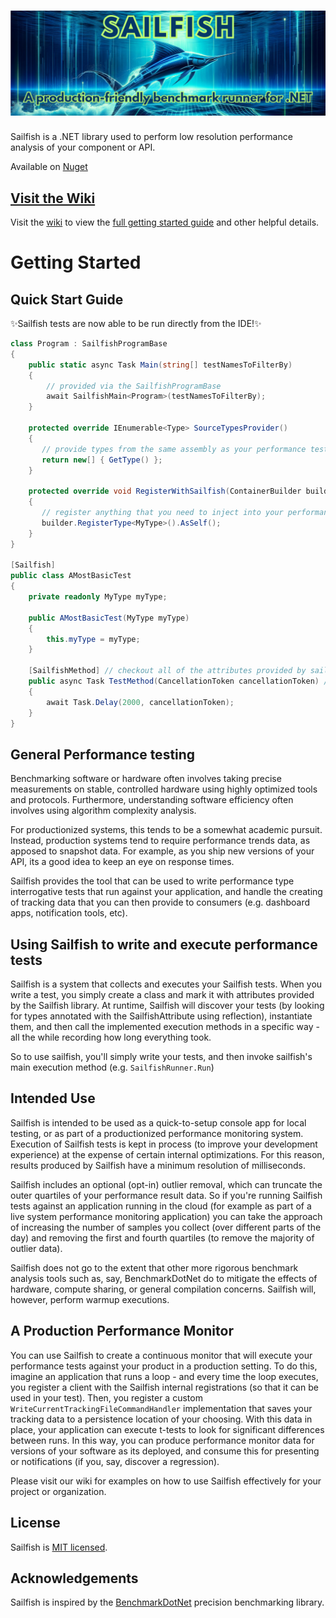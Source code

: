 <h1 align="center" style="flex-direction: column;"><img src="assets/Sailfish.png" alt="Sailfish" width="700" /></h1>

Sailfish is a .NET library used to perform low resolution performance analysis of your component or API.

Available on [Nuget](https://www.nuget.org/packages/Sailfish/)

## [Visit the Wiki](https://github.com/paulegradie/Sailfish/wiki)

Visit the [wiki](https://github.com/paulegradie/Sailfish/wiki) to view the [full getting started guide](https://github.com/paulegradie/Sailfish/wiki/Using-Sailfish-as-a-C%23-console-app) and other helpful details.

# Getting Started

## Quick Start Guide

✨Sailfish tests are now able to be run directly from the IDE!✨


```csharp
class Program : SailfishProgramBase
{
    public static async Task Main(string[] testNamesToFilterBy)
    {
        // provided via the SailfishProgramBase
        await SailfishMain<Program>(testNamesToFilterBy);
    }

    protected override IEnumerable<Type> SourceTypesProvider()
    {
       // provide types from the same assembly as your performance tests
       return new[] { GetType() };
    }

    protected override void RegisterWithSailfish(ContainerBuilder builder)
    {
       // register anything that you need to inject into your performance tests
       builder.RegisterType<MyType>().AsSelf();
    }
}

[Sailfish]
public class AMostBasicTest
{
    private readonly MyType myType;

    public AMostBasicTest(MyType myType)
    {
        this.myType = myType;
    }

    [SailfishMethod] // checkout all of the attributes provided by sailfish
    public async Task TestMethod(CancellationToken cancellationToken) // token is injected when requested
    {
        await Task.Delay(2000, cancellationToken);
    }
}
```

## General Performance testing

Benchmarking software or hardware often involves taking precise measurements on stable, controlled hardware using highly optimized tools and protocols. Furthermore, understanding software efficiency often involves using algorithm complexity analysis.

For productionized systems, this tends to be a somewhat academic pursuit. Instead, production systems tend to require performance trends data, as apposed to snapshot data. For example, as you ship new versions of your API, its a good idea to keep an eye on response times.

Sailfish provides the tool that can be used to write performance type interrogative tests that run against your application, and handle the creating of tracking data that you can then provide to consumers (e.g. dashboard apps, notification tools, etc).


## Using Sailfish to write and execute performance tests

Sailfish is a system that collects and executes your Sailfish tests. When you write a test, you simply create a class and mark it with attributes provided by the Sailfish library. At runtime, Sailfish will discover your tests (by looking for types annotated with the SailfishAttribute using reflection), instantiate them, and then call the implemented execution methods in a specific way - all the while recording how long everything took.

So to use sailfish, you'll simply write your tests, and then invoke sailfish's main execution method (e.g. `SailfishRunner.Run`)


## Intended Use

Sailfish is intended to be used as a quick-to-setup console app for local testing, or as part of a productionized performance monitoring system. Execution of Sailfish tests is kept in process (to improve your development experience) at the expense of certain internal optimizations. For this reason, results produced by Sailfish have a minimum resolution of milliseconds.

Sailfish includes an optional (opt-in) outlier removal, which can truncate the outer quartiles of your performance result data. So if you're running Sailfish tests against an application running in the cloud (for example as part of a live system performance monitoring application) you can take the approach of increasing the number of samples you collect (over different parts of the day) and removing the first and fourth quartiles (to remove the majority of outlier data).

Sailfish does not go to the extent that other more rigorous benchmark analysis tools such as, say, BenchmarkDotNet do to mitigate the effects of hardware, compute sharing, or general compilation concerns. Sailfish will, however, perform warmup executions.

## A Production Performance Monitor

You can use Sailfish to create a continuous monitor that will execute your performance tests against your product in a production setting. To do this, imagine an application that runs a loop - and every time the loop executes, you register a client with the Sailfish internal registrations (so that it can be used in your test). Then, you register a custom `WriteCurrentTrackingFileCommandHandler` implementation that saves your tracking data to a persistence location of your choosing. With this data in place, your application can execute t-tests to look for significant differences between runs. In this way, you can produce performance monitor data for versions of your software as its deployed, and consume this for presenting or notifications (if you, say, discover a regression).

Please visit our wiki for examples on how to use Sailfish effectively for your project or organization.


## License
Sailfish is [MIT licensed](./LICENSE).

## Acknowledgements

Sailfish is inspired by the [BenchmarkDotNet](https://benchmarkdotnet.org/) precision benchmarking library.
